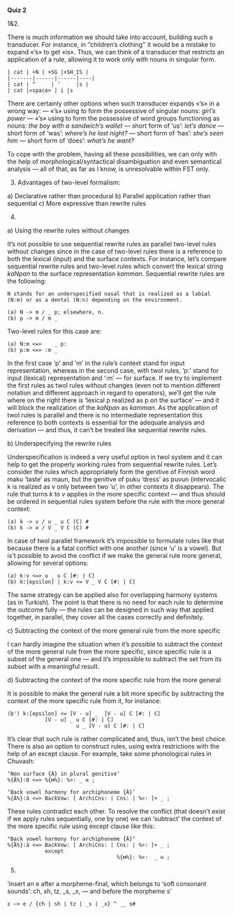 **Quiz 2**

1&2.

There is much information we should take into account, building such a transducer. For instance, in ‘’children’s clothing’’ it would be a mistake to expand «’s» to get «is». Thus, we can think of a transducer that restricts an application of a rule, allowing it to work only with nouns in singular form.



    | cat | +N | +SG |+SH_IS |
    |-------|------|------|----|
    | cat | ^     | ‘     |s |
    | cat |<space> | i |s


There are certainly other options when such transducer expands «’s» in a wrong way:
— «’s» using to form the possessive of singular nouns: *girl’s power*
— «’s» using to form the possessive of word groups functioning as nouns: *the boy with a sandwich’s wallet* 
— short form of ‘us’: *let’s dance*
— short form of ‘was’: *where’s he last night?*
— short form of ‘has’: *she’s seen him*
— short form of ‘does’: *what’s he want?*     

To cope with the problem, having all these possibilities, we can only with the help of morphological/syntactical disambiguation and even semantical analysis — all of that, as far as I know, is unresolvable within FST only.         


3. Advantages of two-level formalism:  

a) Declarative rather than procedural
b) Parallel application rather than sequential
c) More expressive than rewrite rules        


4.

a) Using the rewrite rules without changes

It’s not possible to use sequential rewrite rules as parallel two-level rules without changes since in the case of two-level rules there is a reference to both the lexical (input) and the surface contexts. For instance, let’s compare sequential rewrite rules and two-level rules which convert the lexical string *kaNpan* to the surface representation *kamman*. Sequential rewrite rules are the following:

    N stands for an underspecified nasal that is realized as a labial (N:m) or as a dental (N:n) depending on the environment.
    
    (a) N -> m / _ p; elsewhere, n.
    (b) p -> m / m _

Two-level rules for this case are:

    (a) N:m <=>    _ p:
    (b) p:m <=> :m _

In the first case ‘p’ and ‘m’ in the rule’s context stand for input representation, whereas in the second case, with twol rules, ‘p:’ stand for input (lexical) representation and ‘:m’ — for surface. If we try to implement the first rules as twol rules without changes (even not to mention different notation and different approach in regard to operators), we’ll get the rule where on the right there is ‘lexical p realized as p on the surface’ — and it will block the realization of the *kaNpan* as *kamman*. As the application of twol rules is parallel and there is no intermediate representation this reference to both contexts is essential for the adequate analysis and derivation — and thus, it can’t be treated like sequential rewrite rules.  

b) Underspecifying the rewrite rules

Underspecification is indeed a very useful option in twol system and it can help to get the properly working rules from sequential rewrite rules. Let’s consider the rules which appropriately form the genitive of Finnish word maku ‘taste’ as maun, but the genitive of puku ‘dress’ as puvun (intervocalic k is realized as v only between two ‘u’, in other contexts it disappears). The rule that turns *k* to *v* applies in the more specific context — and thus should be ordered in sequential rules system before the rule with the more general context:

    (a) k -> v / u _ u C (C) #
    (b) k -> ∅ / V _ V C (C) # 

In case of twol parallel framework it’s impossible to formulate rules like that because there is a fatal conflict with one another (since ‘u’ is a vowel). But is’t possible to avoid the conflict if we make the general rule more general, allowing for several options: 

    (a) k:v <=> u _ u C [#: | C]	
    (b) k:[epsilon] | k:v <= V _ V C [#: | C]	

The same strategy can be applied also for overlapping harmony systems (as in Turkish). The point is that there is no need for each rule to determine the outcome fully — the rules can be designed in such way that applied together, in parallel, they cover all the cases correctly and definitely. 

c) Subtracting the context of the more general rule from the more specific

I can hardly imagine the situation when it’s possible to subtract the context of the more general rule from the more specific, since specific rule is a subset of the general one — and it’s impossible to subtract the set from its subset with a meaningful result. 

d) Subtracting the context of the more specific rule from the more general

It is possible to make the general rule a bit more specific by subtracting the context of the more specific rule from it, for instance: 

    (b') k:[epsilon] <=	[V - u]	_  [V - u] C [#: | C]
       			[V - u]	_ u C [#: | C]
       		      	      u	_ [V - u] C [#: | C]

It’s clear that such rule is rather complicated and, thus, isn’t the best choice. 
There is also an option to construct rules, using extra restrictions with the help of an except clause. For example, take some phonological rules in Chuvash:

    ‘Non surface {Ă} in plural genitive’                                                                  
    %{Ă%}:0 <=> %{м%}: %>: _ н ; 

    ‘Back vowel harmony for archiphoneme {Ă}’     
    %{Ă%}:ӑ <=> BackVow: [ ArchiCns: | Cns: | %>: ]+ _ ;

These rules contradict each other. To resolve the conflict (that doesn’t exist if we apply rules sequentially, one by one) we can ‘subtract’ the context of the more specific rule using except clause like this: 

    "Back vowel harmony for archiphoneme {Ă}"
    %{Ă%}:ӑ <=> BackVow: [ ArchiCns: | Cns: | %>: ]+ _ ;
        		except
                                       %{м%}: %>:  _ н ;


5. 
‘insert an e after a morpheme-final, which belongs to ‘soft consonant sounds’: ch, sh, tz, _s, _x, — and before the morpheme s’

    ε —> e / {ch | sh | tz | _s | _x} ^ __ s#
